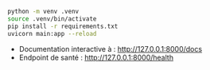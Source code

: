 ```bash
python -m venv .venv
source .venv/bin/activate
pip install -r requirements.txt
uvicorn main:app --reload

```

- Documentation interactive à : http://127.0.0.1:8000/docs
- Endpoint de santé : http://127.0.0.1:8000/health

